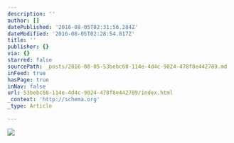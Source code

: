 ```yaml
---
description: ''
author: []
datePublished: '2016-08-05T02:31:56.284Z'
dateModified: '2016-08-05T02:28:54.817Z'
title: ''
publisher: {}
via: {}
starred: false
sourcePath: _posts/2016-08-05-53bebc68-114e-4d4c-9024-478f8e442789.md
inFeed: true
hasPage: true
inNav: false
url: 53bebc68-114e-4d4c-9024-478f8e442789/index.html
_context: 'http://schema.org'
_type: Article

---
```

![](https://the-grid-user-content.s3-us-west-2.amazonaws.com/beb73a68-ee82-4645-96d2-27b0654d4a5d.jpg)